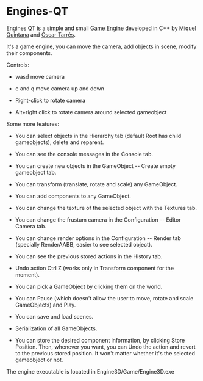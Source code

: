 # Engines-QT
Engines QT is a simple and small [Game Engine](https://github.com/Leukino/Engines-QT/releases) developed in C++ by [Miquel Quintana](https://github.com/Leukino) and [Òscar Tarrés](https://github.com/oscarta3).

It's a game engine, you can move the camera, add objects in scene, modify their components.

Controls:

- wasd move camera

- e and q move camera up and down

- Right-click to rotate camera

- Alt+right click to rotate camera around selected gameobject

Some more features:

- You can select objects in the Hierarchy tab (default Root has child gameobjects), delete and reparent.

- You can see the console messages in the Console tab.

- You can create new objects in the GameObject -- Create empty gameobject tab.

- You can transform (translate, rotate and scale) any GameObject.

- You can add components to any GameObject.

- You can change the texture of the selected object with the Textures tab.

- You can change the frustum camera in the Configuration -- Editor Camera tab.

- You can change render options in the Configuration -- Render tab (specially RenderAABB, easier to see selected object).

- You can see the previous stored actions in the History tab. 

- Undo action Ctrl Z (works only in Transform component for the moment).

- You can pick a GameObject by clicking them on the world.

- You can Pause (which doesn't allow the user to move, rotate and scale GameObjects) and Play.

- You can save and load scenes.

- Serialization of all GameObjects.

- You can store the desired component information, by clicking Store Position. Then, whenever you want, you can Undo the action and revert to the previous stored position. It won't matter whether it's the selected gameobject or not. 

The engine executable is located in Engine3D/Game/Engine3D.exe
